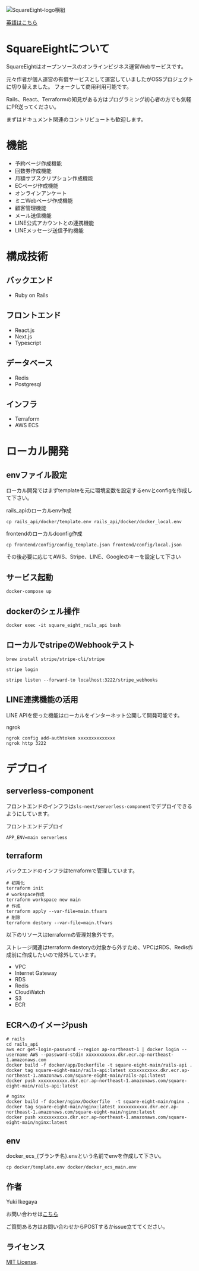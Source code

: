 ![SquareEight-logo横組](https://github.com/ikeyu0806/SquareEight/assets/30525452/62461f86-b9bc-4ae8-b6c2-8be76035becc)

[英語はこちら](README-en.md)

# SquareEightについて
SquareEightはオープンソースのオンラインビジネス運営Webサービスです。

元々作者が個人運営の有償サービスとして運営していましたがOSSプロジェクトに切り替えました。
フォークして商用利用可能です。

Rails、React、Terraformの知見がある方はプログラミング初心者の方でも気軽にPR送ってください。

まずはドキュメント関連のコントリビュートも歓迎します。

# 機能
- 予約ページ作成機能
- 回数券作成機能
- 月額サブスクリプション作成機能
- ECページ作成機能
- オンラインアンケート
- ミニWebページ作成機能
- 顧客管理機能
- メール送信機能
- LINE公式アカウントとの連携機能
- LINEメッセージ送信予約機能

# 構成技術
## バックエンド
- Ruby on Rails

## フロントエンド
- React.js
- Next.js
- Typescript

## データベース
- Redis
- Postgresql

## インフラ
- Terraform
- AWS ECS


# ローカル開発

## envファイル設定

ローカル開発ではまずtemplateを元に環境変数を設定するenvとconfigを作成して下さい。

rails_apiのローカルenv作成
```
cp rails_api/docker/template.env rails_api/docker/docker_local.env
```

frontendのローカルdconfig作成
```
cp frontend/config/config_template.json frontend/config/local.json
```

その後必要に応じてAWS、Stripe、LINE、Googleのキーを設定して下さい

## サービス起動

```
docker-compose up
```

## dockerのシェル操作

```
docker exec -it square_eight_rails_api bash
```

## ローカルでstripeのWebhookテスト
```
brew install stripe/stripe-cli/stripe

stripe login

stripe listen --forward-to localhost:3222/stripe_webhooks
```

## LINE連携機能の活用
LINE APIを使った機能はローカルをインターネット公開して開発可能です。

ngrok

```
ngrok config add-authtoken xxxxxxxxxxxxxx
ngrok http 3222
```

# デプロイ

## serverless-component
フロントエンドのインフラは`sls-next/serverless-component`でデプロイできるようにしています。

フロントエンドデプロイ
```
APP_ENV=main serverless
```

## terraform
バックエンドのインフラはterraformで管理しています。

```
# 初期化
terraform init
# workspace作成
terraform workspace new main
# 作成
terraform apply --var-file=main.tfvars
# 削除
terraform destory --var-file=main.tfvars
```

以下のリソースはterraformの管理対象外です。

ストレージ関連はterraform destoryの対象から外すため、VPCはRDS、Redis作成前に作成したいので除外しています。

- VPC
- Internet Gateway
- RDS
- Redis
- CloudWatch
- S3
- ECR

## ECRへのイメージpush

```
# rails
cd rails_api
aws ecr get-login-password --region ap-northeast-1 | docker login --username AWS --password-stdin xxxxxxxxxxx.dkr.ecr.ap-northeast-1.amazonaws.com
docker build -f docker/app/Dockerfile -t square-eight-main/rails-api .
docker tag square-eight-main/rails-api:latest xxxxxxxxxxx.dkr.ecr.ap-northeast-1.amazonaws.com/square-eight-main/rails-api:latest
docker push xxxxxxxxxxx.dkr.ecr.ap-northeast-1.amazonaws.com/square-eight-main/rails-api:latest

# nginx
docker build -f docker/nginx/Dockerfile  -t square-eight-main/nginx .
docker tag square-eight-main/nginx:latest xxxxxxxxxxx.dkr.ecr.ap-northeast-1.amazonaws.com/square-eight-main/nginx:latest
docker push xxxxxxxxxxx.dkr.ecr.ap-northeast-1.amazonaws.com/square-eight-main/nginx:latest
```

## env
docker_ecs_{ブランチ名}.envという名前でenvを作成して下さい。

```
cp docker/template.env docker/docker_ecs_main.env
```

## 作者
Yuki Ikegaya

お問い合わせは[こちら](https://yuki-ikegaya.net/%e3%81%8a%e5%95%8f%e3%81%84%e5%90%88%e3%82%8f%e3%81%9b/)

ご質問ある方はお問い合わせからPOSTするかissue立ててください。

## ライセンス
[MIT License](https://opensource.org/licenses/MIT).
